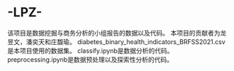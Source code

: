 # -LPZ-
该项目是数据挖掘与商务分析的小组报告的数据以及代码。
本项目的贡献者为龙昱文，潘奕天和庄馥瑜。
diabetes_binary_health_indicators_BRFSS2021.csv是本项目使用的数据集。
classify.ipynb是数据分析的代码。
preprocessing.ipynb是数据预处理以及探索性分析的代码。
